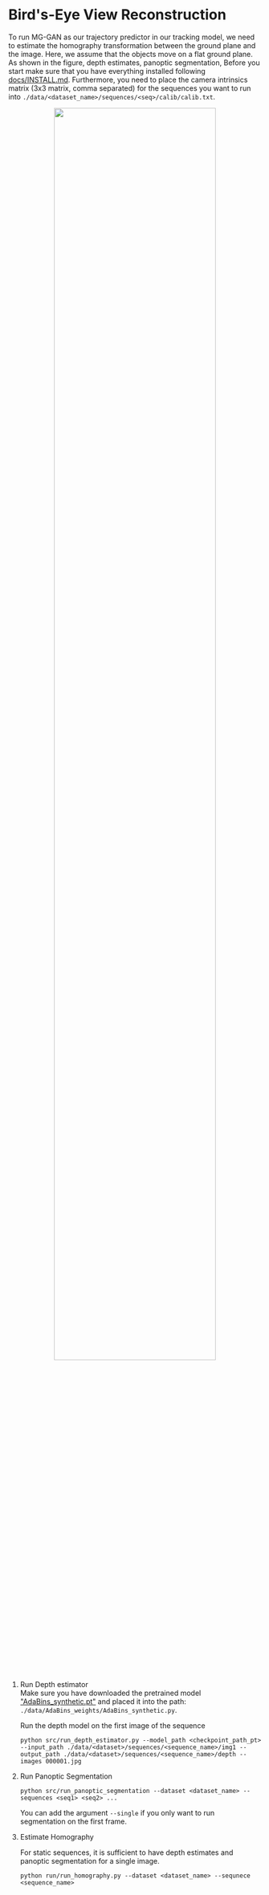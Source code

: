 # Bird's-Eye View Reconstruction

To run MG-GAN as our trajectory predictor in our tracking model, we need to estimate the homography transformation between the ground plane and the image. Here, we assume that the objects move on a flat ground plane. As shown in the figure, depth estimates, panoptic segmentation, 
Before you start make sure that you have everything installed following [docs/INSTALL.md](docs/INSTALL.md). Furthermore, you need to place the camera intrinsics matrix (3x3 matrix, comma separated) for the sequences you want to run into ``./data/<dataset_name>/sequences/<seq>/calib/calib.txt``.

<div align="center">
    <img src="/misc/bev_reconstruction.png" width="80%" alt=""/>
</div>


1. Run Depth estimator  
    Make sure you have downloaded the pretrained model ["AdaBins_synthetic.pt"](https://drive.google.com/file/d/1HMQJI01n3ncH8mOxb3-F3uQX0fNsg83h/view?usp=sharing) and placed it into the path: ``./data/AdaBins_weights/AdaBins_synthetic.py``. 
   
    Run the depth model on the first image of the sequence 

    ```
    python src/run_depth_estimator.py --model_path <checkpoint_path_pt> --input_path ./data/<dataset>/sequences/<sequence_name>/img1 --output_path ./data/<dataset>/sequences/<sequence_name>/depth --images 000001.jpg
    ```

2. Run Panoptic Segmentation

    ```
    python src/run_panoptic_segmentation --dataset <dataset_name> --sequences <seq1> <seq2> ...
    ```
    You can add the argument `--single` if you only want to run segmentation on the first frame.
3. Estimate Homography

    For static sequences, it is sufficient to have depth estimates and panoptic segmentation for a single image.
    ```
    python run/run_homography.py --dataset <dataset_name> --sequnece <sequence_name>
    ```
